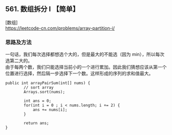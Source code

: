## 561. 数组拆分 I 【简单】     
[数组]      
https://leetcode-cn.com/problems/array-partition-i/    

### 思路及方法 
一句话，我们每次选择都想选个大的，但是最大的不能选（因为 min），所以每次选第二大的。       
由于每两个数，我们只能选择当前小的一个进行累加。因此我们猜想应该从第一个位置进行选择，然后隔一步选择下一个数。这样形成的序列的求和值最大。     
```
public int arrayPairSum(int[] nums) {
        // sort array
        Arrays.sort(nums);

        int ans = 0;
        for(int i = 0 ; i < nums.length; i += 2) {
            ans += nums[i];
        }

        return ans;
}
```


